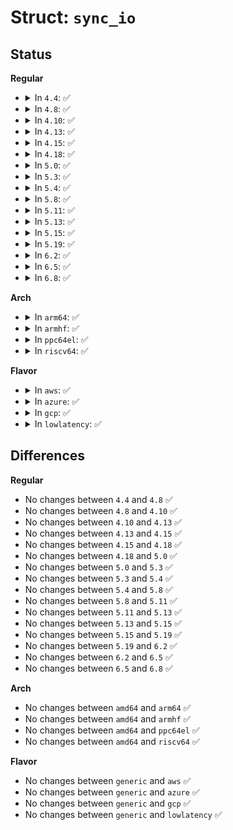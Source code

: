 # Struct: <code>sync_io</code>

## Status
<b>Regular</b>
<ul>
<li>
<details>
<summary>In <code>4.4</code>: ✅</summary>

```c
struct sync_io {
    long unsigned int error_bits;
    struct completion wait;
};
```
</details>
</li>
<li>
<details>
<summary>In <code>4.8</code>: ✅</summary>

```c
struct sync_io {
    long unsigned int error_bits;
    struct completion wait;
};
```
</details>
</li>
<li>
<details>
<summary>In <code>4.10</code>: ✅</summary>

```c
struct sync_io {
    long unsigned int error_bits;
    struct completion wait;
};
```
</details>
</li>
<li>
<details>
<summary>In <code>4.13</code>: ✅</summary>

```c
struct sync_io {
    long unsigned int error_bits;
    struct completion wait;
};
```
</details>
</li>
<li>
<details>
<summary>In <code>4.15</code>: ✅</summary>

```c
struct sync_io {
    long unsigned int error_bits;
    struct completion wait;
};
```
</details>
</li>
<li>
<details>
<summary>In <code>4.18</code>: ✅</summary>

```c
struct sync_io {
    long unsigned int error_bits;
    struct completion wait;
};
```
</details>
</li>
<li>
<details>
<summary>In <code>5.0</code>: ✅</summary>

```c
struct sync_io {
    long unsigned int error_bits;
    struct completion wait;
};
```
</details>
</li>
<li>
<details>
<summary>In <code>5.3</code>: ✅</summary>

```c
struct sync_io {
    long unsigned int error_bits;
    struct completion wait;
};
```
</details>
</li>
<li>
<details>
<summary>In <code>5.4</code>: ✅</summary>

```c
struct sync_io {
    long unsigned int error_bits;
    struct completion wait;
};
```
</details>
</li>
<li>
<details>
<summary>In <code>5.8</code>: ✅</summary>

```c
struct sync_io {
    long unsigned int error_bits;
    struct completion wait;
};
```
</details>
</li>
<li>
<details>
<summary>In <code>5.11</code>: ✅</summary>

```c
struct sync_io {
    long unsigned int error_bits;
    struct completion wait;
};
```
</details>
</li>
<li>
<details>
<summary>In <code>5.13</code>: ✅</summary>

```c
struct sync_io {
    long unsigned int error_bits;
    struct completion wait;
};
```
</details>
</li>
<li>
<details>
<summary>In <code>5.15</code>: ✅</summary>

```c
struct sync_io {
    long unsigned int error_bits;
    struct completion wait;
};
```
</details>
</li>
<li>
<details>
<summary>In <code>5.19</code>: ✅</summary>

```c
struct sync_io {
    long unsigned int error_bits;
    struct completion wait;
};
```
</details>
</li>
<li>
<details>
<summary>In <code>6.2</code>: ✅</summary>

```c
struct sync_io {
    long unsigned int error_bits;
    struct completion wait;
};
```
</details>
</li>
<li>
<details>
<summary>In <code>6.5</code>: ✅</summary>

```c
struct sync_io {
    long unsigned int error_bits;
    struct completion wait;
};
```
</details>
</li>
<li>
<details>
<summary>In <code>6.8</code>: ✅</summary>

```c
struct sync_io {
    long unsigned int error_bits;
    struct completion wait;
};
```
</details>
</li>
</ul>
<b>Arch</b>
<ul>
<li>
<details>
<summary>In <code>arm64</code>: ✅</summary>

```c
struct sync_io {
    long unsigned int error_bits;
    struct completion wait;
};
```
</details>
</li>
<li>
<details>
<summary>In <code>armhf</code>: ✅</summary>

```c
struct sync_io {
    long unsigned int error_bits;
    struct completion wait;
};
```
</details>
</li>
<li>
<details>
<summary>In <code>ppc64el</code>: ✅</summary>

```c
struct sync_io {
    long unsigned int error_bits;
    struct completion wait;
};
```
</details>
</li>
<li>
<details>
<summary>In <code>riscv64</code>: ✅</summary>

```c
struct sync_io {
    long unsigned int error_bits;
    struct completion wait;
};
```
</details>
</li>
</ul>
<b>Flavor</b>
<ul>
<li>
<details>
<summary>In <code>aws</code>: ✅</summary>

```c
struct sync_io {
    long unsigned int error_bits;
    struct completion wait;
};
```
</details>
</li>
<li>
<details>
<summary>In <code>azure</code>: ✅</summary>

```c
struct sync_io {
    long unsigned int error_bits;
    struct completion wait;
};
```
</details>
</li>
<li>
<details>
<summary>In <code>gcp</code>: ✅</summary>

```c
struct sync_io {
    long unsigned int error_bits;
    struct completion wait;
};
```
</details>
</li>
<li>
<details>
<summary>In <code>lowlatency</code>: ✅</summary>

```c
struct sync_io {
    long unsigned int error_bits;
    struct completion wait;
};
```
</details>
</li>
</ul>

## Differences
<b>Regular</b>
<ul>
<li>
No changes between <code>4.4</code> and <code>4.8</code> ✅
</li>
<li>
No changes between <code>4.8</code> and <code>4.10</code> ✅
</li>
<li>
No changes between <code>4.10</code> and <code>4.13</code> ✅
</li>
<li>
No changes between <code>4.13</code> and <code>4.15</code> ✅
</li>
<li>
No changes between <code>4.15</code> and <code>4.18</code> ✅
</li>
<li>
No changes between <code>4.18</code> and <code>5.0</code> ✅
</li>
<li>
No changes between <code>5.0</code> and <code>5.3</code> ✅
</li>
<li>
No changes between <code>5.3</code> and <code>5.4</code> ✅
</li>
<li>
No changes between <code>5.4</code> and <code>5.8</code> ✅
</li>
<li>
No changes between <code>5.8</code> and <code>5.11</code> ✅
</li>
<li>
No changes between <code>5.11</code> and <code>5.13</code> ✅
</li>
<li>
No changes between <code>5.13</code> and <code>5.15</code> ✅
</li>
<li>
No changes between <code>5.15</code> and <code>5.19</code> ✅
</li>
<li>
No changes between <code>5.19</code> and <code>6.2</code> ✅
</li>
<li>
No changes between <code>6.2</code> and <code>6.5</code> ✅
</li>
<li>
No changes between <code>6.5</code> and <code>6.8</code> ✅
</li>
</ul>
<b>Arch</b>
<ul>
<li>
No changes between <code>amd64</code> and <code>arm64</code> ✅
</li>
<li>
No changes between <code>amd64</code> and <code>armhf</code> ✅
</li>
<li>
No changes between <code>amd64</code> and <code>ppc64el</code> ✅
</li>
<li>
No changes between <code>amd64</code> and <code>riscv64</code> ✅
</li>
</ul>
<b>Flavor</b>
<ul>
<li>
No changes between <code>generic</code> and <code>aws</code> ✅
</li>
<li>
No changes between <code>generic</code> and <code>azure</code> ✅
</li>
<li>
No changes between <code>generic</code> and <code>gcp</code> ✅
</li>
<li>
No changes between <code>generic</code> and <code>lowlatency</code> ✅
</li>
</ul>
